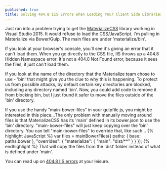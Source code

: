 ```yaml
---
published: true
title: Solving 404.8 IIS Errors when Loading Your Client Side Libraries
---
```



Just ran into a problem trying to get the [MaterializeCSS](http://materializecss.com/) library working in Visual Studio 2015. It would refuse to load the CSS/JavaScript. I'm pulling in Materialize via Bower/Gulp. The main files are under 'materialize/bin'.

If you look at your browser's console, you'll see it's giving an error that it can't load them. When you go directly to the CSS file, IIS throws up a 404.8 Hidden Namespace error. It's not a 404.0 Not Found error, because it sees the files, it just can't load them.

If you look at the name of the directory that the Materialize team chose to use - 'bin' that might give you the clue to why this is happening. To protect us from possible attacks, by default certain key directories are blocked, including any directory named 'bin'. Now, you could add code to remove it from blocking bin, but I just found it safer to move the files outside of the 'bin' directory.

If you use the handy "main-bower-files" in your gulpfile.js, you might be interested in this piece...The only problem with manually moving around files is that MaterializeCSS has its 'main' defined in its bower.json to use the 'bin' directory. "main-bower-files" will just keep copying over the 'bin' directory. You can tell "main-bower-files" to override that, like such...
{% highlight JavaScript %}
  var files = mainBowerFiles({
      paths: {
          base: paths.bower
      },
      "overrides": {
          "materialize": {
              "main": "dist/**"
          }
      }
  });
{% endhighlight %}
That will copy the files from the 'dist' folder instead of what is defined under 'main'.

You can read up on [404.8 IIS errors](http://www.iis.net/configreference/system.webserver/security/requestfiltering/hiddensegments) at your leisure.
